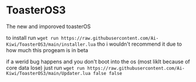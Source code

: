 # ToasterOS3
 The new and imporoved toasterOS

to install run `wget run https://raw.githubusercontent.com/Ai-Kiwi/ToasterOS3/main/installer.lua`
tho i wouldn't recommend it due to how much this progeam is in beta

if a werid bug happens and you don't boot into the os (most liklt because of core data lose) just run
`wget run https://raw.githubusercontent.com/Ai-Kiwi/ToasterOS3/main/Updater.lua false false`

